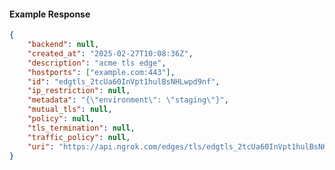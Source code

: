<!-- Code generated for API Clients. DO NOT EDIT. -->

#### Example Response

```json
{
	"backend": null,
	"created_at": "2025-02-27T10:08:36Z",
	"description": "acme tls edge",
	"hostports": ["example.com:443"],
	"id": "edgtls_2tcUa60InVpt1hulBsNHLwpd9nf",
	"ip_restriction": null,
	"metadata": "{\"environment\": \"staging\"}",
	"mutual_tls": null,
	"policy": null,
	"tls_termination": null,
	"traffic_policy": null,
	"uri": "https://api.ngrok.com/edges/tls/edgtls_2tcUa60InVpt1hulBsNHLwpd9nf"
}
```
